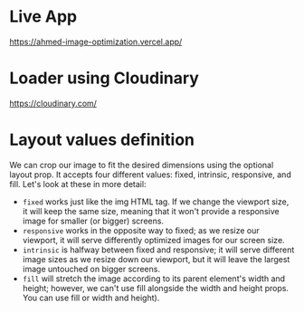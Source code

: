 # Live App
https://ahmed-image-optimization.vercel.app/

# Loader using Cloudinary
https://cloudinary.com/

# Layout values definition

We can crop our image to fit the desired dimensions using the optional layout prop. It
accepts four different values: fixed, intrinsic, responsive, and fill. Let's look at
these in more detail:
- `fixed` works just like the img HTML tag. If we change the viewport size, it will
keep the same size, meaning that it won't provide a responsive image for smaller (or
bigger) screens.
- `responsive` works in the opposite way to fixed; as we resize our viewport, it
will serve differently optimized images for our screen size.
- `intrinsic` is halfway between fixed and responsive; it will serve different
image sizes as we resize down our viewport, but it will leave the largest image
untouched on bigger screens.
- `fill` will stretch the image according to its parent element's width and height;
however, we can't use fill alongside the width and height props. You can use
fill or width and height).